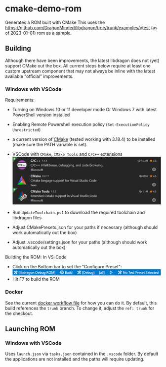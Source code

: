 # cmake-demo-rom
Generates a ROM built with CMake
This uses the https://github.com/DragonMinded/libdragon/tree/trunk/examples/vtest (as of 2023-01-01) rom as a sample.

## Building
Although there have been improvements, the latest libdragon does not (yet) support CMake out the box.
All current steps below require at least one custom upstream component that may not always be inline with the latest available "official" improvements.

### Windows with VSCode
Requirements:
* Turning on Windows 10 or 11 developer mode Or Windows 7 with latest PowerShell version installed
* Enabling Remote Powershell execution policy (`Set-ExecutionPolicy Unrestricted`)
* a current version of [CMake](https://cmake.org/download/) (tested working with 3.18.4) to be installed (make sure the PATH variable is set).
* VSCode with `CMake`, `CMake Tools` and `C/C++` extensions
![Required VSCode Extensions](docs/images/vscode-extensions.png)

* Run `UpdateToolchain.ps1` to download the required toolchain and libdragon files
* Adjust CMakePresets.json for your paths if necessary (although should work automatically out the box)
* Adjust .vscode/settings.json for your paths (although should work automatically out the box)

Building the ROM:
In VS-Code
* Click on the Bottom bar to set the "Configure Preset": ![CMake variant](docs/images/vscode-set-variant.png)
* Hit F7 to build the ROM

### Docker
See the current [docker workflow file](.github/workflows/build-docker.yml) for how you can do it.
By default, this build references the `trunk` branch. To change it, adjust the `ref: trunk` for the checkout.

## Launching ROM

### Windows with VSCode
Uses `launch.json` via `tasks.json` contained in the `.vscode` folder.
By default the applications are not installed and the paths will require updating.
